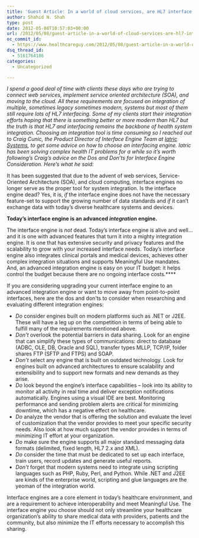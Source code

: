 ```yaml
---
title: 'Guest Article: In a world of cloud services, are HL7 interface engines dead?'
author: Shahid N. Shah
type: post
date: 2012-05-08T10:57:03+00:00
url: /2012/05/08/guest-article-in-a-world-of-cloud-services-are-hl7-interface-engines-dead/
oc_commit_id:
  - https://www.healthcareguy.com/2012/05/08/guest-article-in-a-world-of-cloud-services-are-hl7-interface-engines-dead/1478770794
dsq_thread_id:
  - 5161764186
categories:
  - Uncategorized

---
```

_I spend a good deal of time with clients these days who are trying to connect web services, implement service oriented architecture (SOA), and moving to the cloud. All these requirements are focused on integration of multiple, sometimes legacy sometimes modern, systems but most of them still require lots of HL7 interfacing. Some of my clients start their integration efforts hoping that there is something better or more modern than HL7 but the truth is that HL7 and interfacing remains the backbone of health system integration. Choosing an integration tool is time consuming so I reached out to Craig Cunic, the Product Director of Interface Engine Team at_ [_Iatric Systems_][1]_, to get some advice on how to choose an interfacing engine. Iatric has been solving complex health IT problems for a while so it’s worth following’s Craig’s advice on the Dos and Don’ts for Interface Engine Consideration. Here’s what he said:_

It has been suggested that due to the advent of web services, Service-Oriented Architecture (SOA), and cloud computing, interface engines no longer serve as the proper tool for system integration. Is the interface engine dead? Yes, it is, _if_ the interface engine does not have the necessary feature-set to support the growing number of data standards and _if_ it can’t exchange data with today&#8217;s diverse healthcare systems and devices. 

**Today&#8217;s interface engine is an advanced _integration_ engine.**

The interface engine is _not_ dead. Today’s interface engine is alive and well…and it is one with advanced features that turn it into a mighty integration engine. It is one that has extensive security and privacy features and the scalability to grow with your increased interface needs. Today&#8217;s interface engine also integrates clinical portals and medical devices, achieves other complex integration situations and supports Meaningful Use mandates. And, an advanced integration engine is easy on your IT budget: it helps control the budget because there are no ongoing interface costs.****

If you are considering upgrading your current interface engine to an advanced integration engine or want to move away from point-to-point interfaces, here are the dos and don&#8217;ts to consider when researching and evaluating different integration engines:

  * _Do_ consider engines built on modern platforms such as .NET or J2EE. These will have a leg up on the competition in terms of being able to fulfill many of the requirements mentioned above.
  * _Don&#8217;t_ overlook the potential barriers in data sharing. Look for an engine that can simplify these types of communications: direct to database (ADBC, OLE, DB, Oracle and SQL), transfer types MLLP, TCP/IP, folder shares FTP (SFTP and FTPS) and SOAP.
  * _Don&#8217;t_ select any engine that is built on outdated technology. Look for engines built on advanced architectures to ensure scalability and extensibility and to support new formats and new demands as they arise.
  * _Do_ look beyond the engine’s interface capabilities – look into its ability to monitor all activity in real time and deliver exception notifications automatically. Engines using a visual IDE are best. Monitoring performance and sending problem alerts are critical for minimizing downtime, which has a negative effect on healthcare.
  * _Do_ analyze the vendor that is offering the solution and evaluate the level of customization that the vendor provides to meet your specific security needs. Also look at how much support the vendor provides in terms of minimizing IT effort at your organization.
  * _Do_ make sure the engine supports all major standard messaging data formats (delimited, fixed length, HL7 2.x and XML).
  * _Do_ consider the time that must be dedicated to set up each interface, train users, record updates and generate useful reports.
  * _Don’t_ forget that modern systems need to integrate using scripting languages such as PHP, Ruby, Perl, and Python. While .NET and J2EE are kinds of the enterprise world, scripting and glue languages are the yeoman of the integration world.

Interface engines are a core element in today&#8217;s healthcare environment, and are a requirement to achieve interoperability and meet Meaningful Use. The interface engine you choose should not only streamline your healthcare organization’s ability to share medical data with providers, patients and the community, but also minimize the IT efforts necessary to accomplish this sharing.

 [1]: http://www.iatric.com/